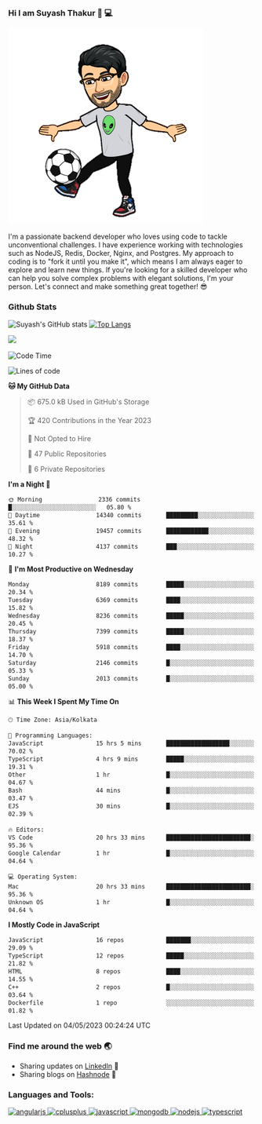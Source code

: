 ### Hi I am Suyash Thakur 👋 :computer:
![alt text](https://github.com/suyash-thakur/suyash-thakur/blob/main/b6cb4bdfda210a55fbf6c0d70b4a5a0af8891e10b39cdf69c4ac720f3c472fed.0.png)
<!--
**suyash-thakur/suyash-thakur** is a ✨ _special_ ✨ repository because its `README.md` (this file) appears on your GitHub profile.

Here are some ideas to get you started:

- 🔭 I’m currently working on ...
- 🌱 I’m currently learning ...
- 👯 I’m looking to collaborate on ...
- 🤔 I’m looking for help with ...
- 💬 Ask me about ...
- 📫 How to reach me: ...
- 😄 Pronouns: ...
- ⚡ Fun fact: ...
-->
I'm a passionate backend developer who loves using code to tackle unconventional challenges. I have experience working with technologies such as NodeJS, Redis, Docker, Nginx, and Postgres. My approach to coding is to "fork it until you make it", which means I am always eager to explore and learn new things. If you're looking for a skilled developer who can help you solve complex problems with elegant solutions, I'm your person. Let's connect and make something great together! 😎


### Github Stats
![Suyash's GitHub stats](https://github-readme-stats.vercel.app/api?username=suyash-thakur&show_icons=true&theme=radical)
[![Top Langs](https://github-readme-stats.vercel.app/api/top-langs/?username=suyash-thakur&hide=css,dockerfile&langs_count=8&layout=compact&theme=radical)](https://github.com/anuraghazra/github-readme-stats)

![](https://komarev.com/ghpvc/?username=suyash-thakur)

<!--START_SECTION:waka-->
![Code Time](http://img.shields.io/badge/Code%20Time-1%2C442%20hrs%2055%20mins-blue)

![Lines of code](https://img.shields.io/badge/From%20Hello%20World%20I%27ve%20Written-12.5%20million%20lines%20of%20code-blue)

**🐱 My GitHub Data** 

> 📦 675.0 kB Used in GitHub's Storage 
 > 
> 🏆 420 Contributions in the Year 2023
 > 
> 🚫 Not Opted to Hire
 > 
> 📜 47 Public Repositories 
 > 
> 🔑 6 Private Repositories 
 > 
**I'm a Night 🦉** 

```text
🌞 Morning                2336 commits        █░░░░░░░░░░░░░░░░░░░░░░░░   05.80 % 
🌆 Daytime                14340 commits       █████████░░░░░░░░░░░░░░░░   35.61 % 
🌃 Evening                19457 commits       ████████████░░░░░░░░░░░░░   48.32 % 
🌙 Night                  4137 commits        ███░░░░░░░░░░░░░░░░░░░░░░   10.27 % 
```
📅 **I'm Most Productive on Wednesday** 

```text
Monday                   8189 commits        █████░░░░░░░░░░░░░░░░░░░░   20.34 % 
Tuesday                  6369 commits        ████░░░░░░░░░░░░░░░░░░░░░   15.82 % 
Wednesday                8236 commits        █████░░░░░░░░░░░░░░░░░░░░   20.45 % 
Thursday                 7399 commits        █████░░░░░░░░░░░░░░░░░░░░   18.37 % 
Friday                   5918 commits        ████░░░░░░░░░░░░░░░░░░░░░   14.70 % 
Saturday                 2146 commits        █░░░░░░░░░░░░░░░░░░░░░░░░   05.33 % 
Sunday                   2013 commits        █░░░░░░░░░░░░░░░░░░░░░░░░   05.00 % 
```


📊 **This Week I Spent My Time On** 

```text
🕑︎ Time Zone: Asia/Kolkata

💬 Programming Languages: 
JavaScript               15 hrs 5 mins       ██████████████████░░░░░░░   70.02 % 
TypeScript               4 hrs 9 mins        █████░░░░░░░░░░░░░░░░░░░░   19.31 % 
Other                    1 hr                █░░░░░░░░░░░░░░░░░░░░░░░░   04.67 % 
Bash                     44 mins             █░░░░░░░░░░░░░░░░░░░░░░░░   03.47 % 
EJS                      30 mins             █░░░░░░░░░░░░░░░░░░░░░░░░   02.39 % 

🔥 Editors: 
VS Code                  20 hrs 33 mins      ████████████████████████░   95.36 % 
Google Calendar          1 hr                █░░░░░░░░░░░░░░░░░░░░░░░░   04.64 % 

💻 Operating System: 
Mac                      20 hrs 33 mins      ████████████████████████░   95.36 % 
Unknown OS               1 hr                █░░░░░░░░░░░░░░░░░░░░░░░░   04.64 % 
```

**I Mostly Code in JavaScript** 

```text
JavaScript               16 repos            ███████░░░░░░░░░░░░░░░░░░   29.09 % 
TypeScript               12 repos            █████░░░░░░░░░░░░░░░░░░░░   21.82 % 
HTML                     8 repos             ████░░░░░░░░░░░░░░░░░░░░░   14.55 % 
C++                      2 repos             █░░░░░░░░░░░░░░░░░░░░░░░░   03.64 % 
Dockerfile               1 repo              ░░░░░░░░░░░░░░░░░░░░░░░░░   01.82 % 
```




 Last Updated on 04/05/2023 00:24:24 UTC
<!--END_SECTION:waka-->

### Find me around the web :earth_asia:
  - Sharing updates on [LinkedIn](https://www.linkedin.com/in/suyash-thakur-06777016a/) :briefcase:
  - Sharing blogs on [Hashnode](https://suyashthakurblog.hashnode.dev/) 📝
  
  
<h3 align="left">Languages and Tools:</h3>
<p align="left"> <a href="https://angular.io" target="_blank"> <img src="https://simpleicons.org/icons/angular.svg" alt="angularjs" width="40" height="40"/> </a> <a href="https://www.w3schools.com/cpp/" target="_blank"> <img src="https://simpleicons.org/icons/cplusplus.svg" alt="cplusplus" width="40" height="40"/> </a><a href="https://developer.mozilla.org/en-US/docs/Web/JavaScript" target="_blank"> <img src="https://simpleicons.org/icons/javascript.svg" alt="javascript" width="40" height="40"/> </a> <a href="https://www.mongodb.com/" target="_blank"> <img src="https://simpleicons.org/icons/mongodb.svg" alt="mongodb" width="40" height="40"/> </a> <a href="https://nodejs.org" target="_blank"> <img src="https://simpleicons.org/icons/nodedotjs.svg" alt="nodejs" width="40" height="40"/> </a> <a href="https://postman.com" target="_blank"> <img src="https://simpleicons.org/icons/typescript.svg" alt="typescript" width="40" height="40"/> </a> </p>

